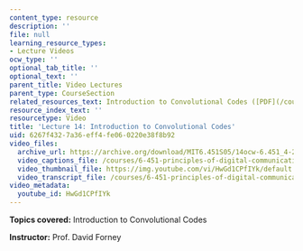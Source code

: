 ```yaml
---
content_type: resource
description: ''
file: null
learning_resource_types:
- Lecture Videos
ocw_type: ''
optional_tab_title: ''
optional_text: ''
parent_title: Video Lectures
parent_type: CourseSection
related_resources_text: Introduction to Convolutional Codes ([PDF](/courses/6-451-principles-of-digital-communication-ii-spring-2005/resources/chap9))
resource_index_text: ''
resourcetype: Video
title: 'Lecture 14: Introduction to Convolutional Codes'
uid: 6267f432-7a36-eff4-fe06-0220e38f8b92
video_files:
  archive_url: https://archive.org/download/MIT6.451S05/14ocw-6.451_4-261-30mar2005-220k.mp4
  video_captions_file: /courses/6-451-principles-of-digital-communication-ii-spring-2005/8de8bf9772e35b2e86786edb42719f8e_HwGd1CPfIYk.vtt
  video_thumbnail_file: https://img.youtube.com/vi/HwGd1CPfIYk/default.jpg
  video_transcript_file: /courses/6-451-principles-of-digital-communication-ii-spring-2005/5b8b5d328a5a4df03e4dcbb68bfa2291_HwGd1CPfIYk.pdf
video_metadata:
  youtube_id: HwGd1CPfIYk
---
```


**Topics covered:** Introduction to Convolutional Codes

**Instructor:** Prof. David Forney